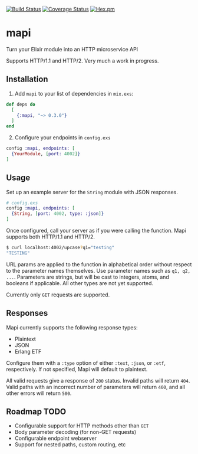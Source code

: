 [![Build Status](https://travis-ci.org/codedge-llc/mapi.svg?branch=master)](https://travis-ci.org/codedge-llc/mapi)
[![Coverage Status](https://coveralls.io/repos/github/codedge-llc/mapi/badge.svg)](https://coveralls.io/github/codedge-llc/mapi)
[![Hex.pm](http://img.shields.io/hexpm/v/mapi.svg)](https://hex.pm/packages/mapi)

# mapi
Turn your Elixir module into an HTTP microservice API

Supports HTTP/1.1 and HTTP/2. Very much a work in progress.

## Installation

1. Add `mapi` to your list of dependencies in `mix.exs`:

  ```elixir
  def deps do
    [
      {:mapi, "~> 0.3.0"}
    ]
  end
  ```

2. Configure your endpoints in `config.exs`

  ```elixir
  config :mapi, endpoints: [
    {YourModule, [port: 4002]}
  ]
  ```

## Usage

Set up an example server for the `String` module with JSON responses.

  ```elixir
  # config.exs
  config :mapi, endpoints: [
    {String, [port: 4002, type: :json]}
  ]
  ```

Once configured, call your server as if you were calling the function.
Mapi supports both HTTP/1.1 and HTTP/2.

  ```bash
  $ curl localhost:4002/upcase?q1="testing"
  "TESTING"
  ```

URL params are applied to the function in alphabetical order without respect
to the parameter names themselves. Use parameter names such as `q1, q2, ...`.
Parameters are strings, but will be cast to integers, atoms, and booleans if
applicable. All other types are not yet supported.

Currently only `GET` requests are supported.

## Responses

Mapi currently supports the following response types:

  * Plaintext
  * JSON
  * Erlang ETF

Configure them with a `:type` option of either `:text`, `:json`, or `:etf`,
respectively. If not specified, Mapi will default to plaintext.

All valid requests give a response of `200` status. Invalid paths will
return `404`. Valid paths with an incorrect number of parameters will return
`400`, and all other errors will return `500`.

## Roadmap TODO

* Configurable support for HTTP methods other than `GET`
* Body parameter decoding (for non-GET requests)
* Configurable endpoint webserver
* Support for nested paths, custom routing, etc
